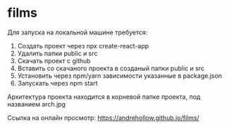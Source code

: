 # films

Для запуска на локальной машине требуется:
1. Создать проект через npx create-react-app
2. Удалить папки public и src 
3. Скачать проект с github
4. Вставить со скачаного проекта в созданый папки public и src 
5. Установить через npm/yarn зависимости указанные в package.json
6. Запускать через npm start


Архитектура проекта находится в корневой папке проекта, под названием arch.jpg

Ссылка на онлайн просмотр: https://andrehollow.github.io/films/
